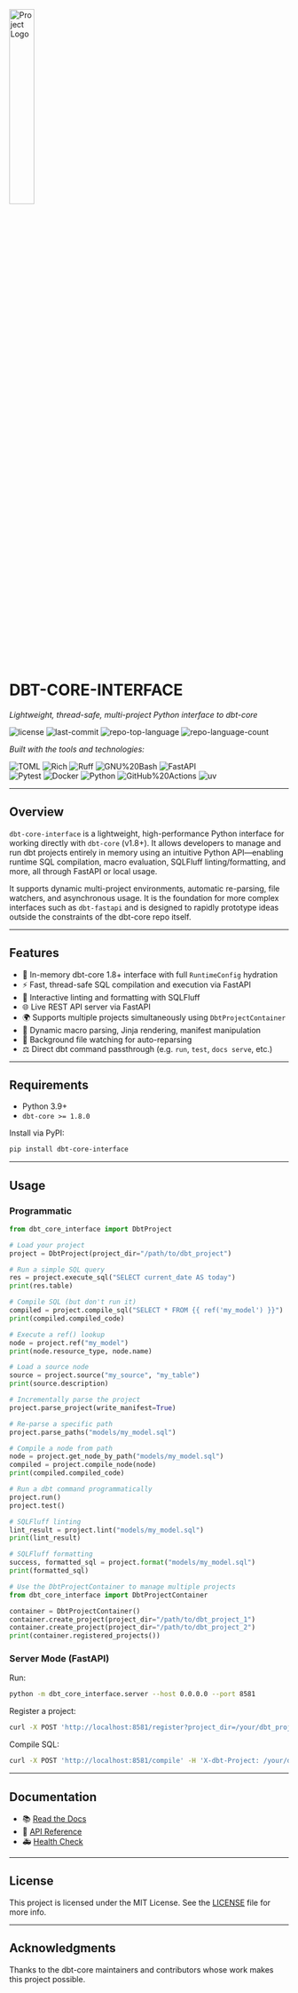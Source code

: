 <div id="top">

<!-- HEADER STYLE: CLASSIC -->

<div align="left">

<img src="https://chatgpt.com/backend-api/public_content/enc/eyJpZCI6Im1fNjg2NDkwZjkzNjU4ODE5MTgyYTg0ZDA4YTJmZDU4ZGI6ZmlsZV8wMDAwMDAwMDk4Nzg2MWY1YTAyNGVkOGZjZDQ4MDIyOCIsInRzIjoiNDg2NTA1IiwicCI6InB5aSIsInNpZyI6IjgwM2NlMDg1NzM1YTNjMjEzMzVhYWFhMzg5NDcxMThmYTgzYTE4MzhiNGVkMzRjNTNkNjMzZTVlOTg0NGU3NTAiLCJ2IjoiMCIsImdpem1vX2lkIjpudWxsfQ==" width="30%" style="position: relative; top: 0; right: 0;" alt="Project Logo"/>

# DBT-CORE-INTERFACE

<em>Lightweight, thread-safe, multi-project Python interface to dbt-core</em>

<!-- BADGES -->

<img src="https://img.shields.io/github/license/z3z1ma/dbt-core-interface?style=flat-square&logo=opensourceinitiative&logoColor=white&color=0080ff" alt="license">
<img src="https://img.shields.io/github/last-commit/z3z1ma/dbt-core-interface?style=flat-square&logo=git&logoColor=white&color=0080ff" alt="last-commit">
<img src="https://img.shields.io/github/languages/top/z3z1ma/dbt-core-interface?style=flat-square&color=0080ff" alt="repo-top-language">
<img src="https://img.shields.io/github/languages/count/z3z1ma/dbt-core-interface?style=flat-square&color=0080ff" alt="repo-language-count">

<em>Built with the tools and technologies:</em>

<img src="https://img.shields.io/badge/TOML-9C4121.svg?style=flat-square&logo=TOML&logoColor=white" alt="TOML">
<img src="https://img.shields.io/badge/Rich-FAE742.svg?style=flat-square&logo=Rich&logoColor=black" alt="Rich">
<img src="https://img.shields.io/badge/Ruff-D7FF64.svg?style=flat-square&logo=Ruff&logoColor=black" alt="Ruff">
<img src="https://img.shields.io/badge/GNU%20Bash-4EAA25.svg?style=flat-square&logo=GNU-Bash&logoColor=white" alt="GNU%20Bash">
<img src="https://img.shields.io/badge/FastAPI-009688.svg?style=flat-square&logo=FastAPI&logoColor=white" alt="FastAPI">
<br>
<img src="https://img.shields.io/badge/Pytest-0A9EDC.svg?style=flat-square&logo=Pytest&logoColor=white" alt="Pytest">
<img src="https://img.shields.io/badge/Docker-2496ED.svg?style=flat-square&logo=Docker&logoColor=white" alt="Docker">
<img src="https://img.shields.io/badge/Python-3776AB.svg?style=flat-square&logo=Python&logoColor=white" alt="Python">
<img src="https://img.shields.io/badge/GitHub%20Actions-2088FF.svg?style=flat-square&logo=GitHub-Actions&logoColor=white" alt="GitHub%20Actions">
<img src="https://img.shields.io/badge/uv-DE5FE9.svg?style=flat-square&logo=uv&logoColor=white" alt="uv">
</div>

---

## Overview

`dbt-core-interface` is a lightweight, high-performance Python interface for working directly with `dbt-core` (v1.8+). It allows developers to manage and run dbt projects entirely in memory using an intuitive Python API—enabling runtime SQL compilation, macro evaluation, SQLFluff linting/formatting, and more, all through FastAPI or local usage.

It supports dynamic multi-project environments, automatic re-parsing, file watchers, and asynchronous usage. It is the foundation for more complex interfaces such as `dbt-fastapi` and is designed to rapidly prototype ideas outside the constraints of the dbt-core repo itself.

---

## Features

* 🧐 In-memory dbt-core 1.8+ interface with full `RuntimeConfig` hydration
* ⚡ Fast, thread-safe SQL compilation and execution via FastAPI
* 🔬 Interactive linting and formatting with SQLFluff
* 🌐 Live REST API server via FastAPI
* 🌍 Supports multiple projects simultaneously using `DbtProjectContainer`
* 🚀 Dynamic macro parsing, Jinja rendering, manifest manipulation
* 🔄 Background file watching for auto-reparsing
* ⚖ Direct dbt command passthrough (e.g. `run`, `test`, `docs serve`, etc.)

---

## Requirements

* Python 3.9+
* `dbt-core >= 1.8.0`

Install via PyPI:

```bash
pip install dbt-core-interface
```

---

## Usage

### Programmatic

```python
from dbt_core_interface import DbtProject

# Load your project
project = DbtProject(project_dir="/path/to/dbt_project")

# Run a simple SQL query
res = project.execute_sql("SELECT current_date AS today")
print(res.table)

# Compile SQL (but don't run it)
compiled = project.compile_sql("SELECT * FROM {{ ref('my_model') }}")
print(compiled.compiled_code)

# Execute a ref() lookup
node = project.ref("my_model")
print(node.resource_type, node.name)

# Load a source node
source = project.source("my_source", "my_table")
print(source.description)

# Incrementally parse the project
project.parse_project(write_manifest=True)

# Re-parse a specific path
project.parse_paths("models/my_model.sql")

# Compile a node from path
node = project.get_node_by_path("models/my_model.sql")
compiled = project.compile_node(node)
print(compiled.compiled_code)

# Run a dbt command programmatically
project.run()
project.test()

# SQLFluff linting
lint_result = project.lint("models/my_model.sql")
print(lint_result)

# SQLFluff formatting
success, formatted_sql = project.format("models/my_model.sql")
print(formatted_sql)

# Use the DbtProjectContainer to manage multiple projects
from dbt_core_interface import DbtProjectContainer

container = DbtProjectContainer()
container.create_project(project_dir="/path/to/dbt_project_1")
container.create_project(project_dir="/path/to/dbt_project_2")
print(container.registered_projects())
```

### Server Mode (FastAPI)

Run:

```bash
python -m dbt_core_interface.server --host 0.0.0.0 --port 8581
```

Register a project:

```bash
curl -X POST 'http://localhost:8581/register?project_dir=/your/dbt_project'
```

Compile SQL:

```bash
curl -X POST 'http://localhost:8581/compile' -H 'X-dbt-Project: /your/dbt_project' -d 'select * from my_model'
```

---

## Documentation

* 📚 [Read the Docs](https://dbt-core-interface.readthedocs.io/)
* 📖 [API Reference](https://dbt-core-interface.readthedocs.io/en/latest/reference.html)
* 🚑 [Health Check](http://localhost:8581/health)

---

## License

This project is licensed under the MIT License. See the [LICENSE](https://github.com/z3z1ma/dbt-core-interface/blob/main/LICENSE) file for more info.

---

## Acknowledgments

Thanks to the dbt-core maintainers and contributors whose work makes this project possible.
